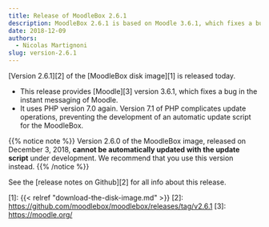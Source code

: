 ```yaml
---
title: Release of MoodleBox 2.6.1
description: MoodleBox 2.6.1 is based on Moodle 3.6.1, which fixes a bug found in the instant messaging of Moodle 3.6.
date: 2018-12-09
authors:
  - Nicolas Martignoni
slug: version-2.6.1
---
```


[Version 2.6.1][2] of the [MoodleBox disk image][1] is released today.

  - This release provides [Moodle][3] version 3.6.1, which fixes a bug in the instant messaging of Moodle.
  - It uses PHP version 7.0 again. Version 7.1 of PHP complicates update operations, preventing the development of an automatic update script for the MoodleBox.

{{% notice note %}}
Version 2.6.0 of the MoodleBox image, released on December 3, 2018, __cannot be automatically updated with the update script__ under development. We recommend that you use this version instead.
{{% /notice %}}

See the [release notes on Github][2] for all info about this release.

 [1]: {{< relref "download-the-disk-image.md" >}}
 [2]: https://github.com/moodlebox/moodlebox/releases/tag/v2.6.1
 [3]: https://moodle.org/
